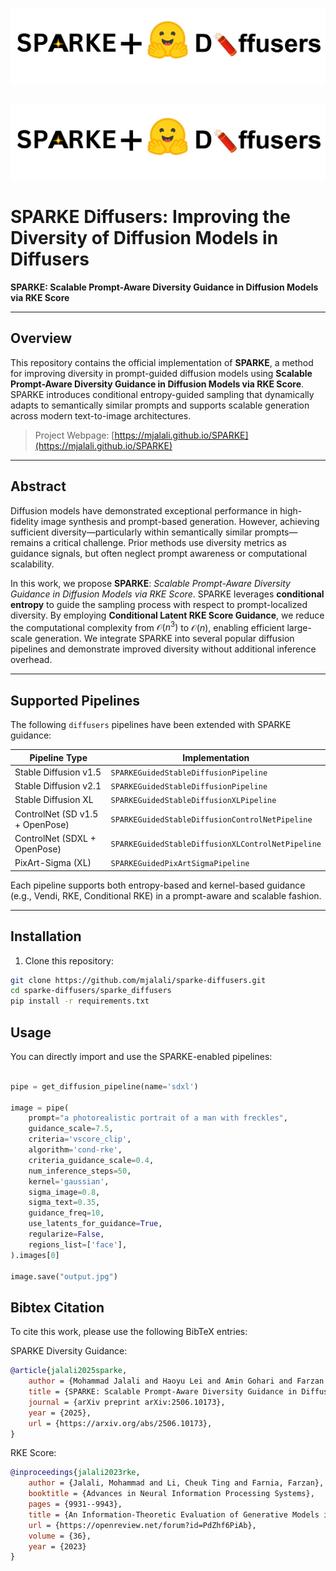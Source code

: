![SPARKE-diffusers](./sparke_diffusers_logo.png)
<p align="center">
    <br>
    <img src="./sparke_diffusers_logo.png" width="800"/>
    <br>
<p>

# SPARKE Diffusers: Improving the Diversity of Diffusion Models in Diffusers

**SPARKE: Scalable Prompt-Aware Diversity Guidance in Diffusion Models via RKE Score**

---

## Overview

This repository contains the official implementation of **SPARKE**, a method for improving diversity in prompt-guided diffusion models using **Scalable Prompt-Aware Diversity Guidance in Diffusion Models via RKE Score**. SPARKE introduces conditional entropy-guided sampling that dynamically adapts to semantically similar prompts and supports scalable generation across modern text-to-image architectures.

> Project Webpage: [https://mjalali.github.io/SPARKE](https://mjalali.github.io/SPARKE)

---

## Abstract

Diffusion models have demonstrated exceptional performance in high-fidelity image synthesis and prompt-based generation. However, achieving sufficient diversity—particularly within semantically similar prompts—remains a critical challenge. Prior methods use diversity metrics as guidance signals, but often neglect prompt awareness or computational scalability.

In this work, we propose **SPARKE**: _Scalable Prompt-Aware Diversity Guidance in Diffusion Models via RKE Score_. SPARKE leverages **conditional entropy** to guide the sampling process with respect to prompt-localized diversity. By employing **Conditional Latent RKE Score Guidance**, we reduce the computational complexity from $\mathcal{O}(n^3)$ to $\mathcal{O}(n)$, enabling efficient large-scale generation. We integrate SPARKE into several popular diffusion pipelines and demonstrate improved diversity without additional inference overhead.

---

## Supported Pipelines

The following `diffusers` pipelines have been extended with SPARKE guidance:

| Pipeline Type                             | Implementation                                    |
|------------------------------------------|---------------------------------------------------|
| Stable Diffusion v1.5                    | `SPARKEGuidedStableDiffusionPipeline`             |
| Stable Diffusion v2.1                    | `SPARKEGuidedStableDiffusionPipeline`             |
| Stable Diffusion XL                      | `SPARKEGuidedStableDiffusionXLPipeline`           |
| ControlNet (SD v1.5 + OpenPose)          | `SPARKEGuidedStableDiffusionControlNetPipeline`   |
| ControlNet (SDXL + OpenPose)             | `SPARKEGuidedStableDiffusionXLControlNetPipeline` |
| PixArt-Sigma (XL)                        | `SPARKEGuidedPixArtSigmaPipeline`                 |

Each pipeline supports both entropy-based and kernel-based guidance (e.g., Vendi, RKE, Conditional RKE) in a prompt-aware and scalable fashion.

---

## Installation

1. Clone this repository:
```bash
git clone https://github.com/mjalali/sparke-diffusers.git
cd sparke-diffusers/sparke_diffusers
pip install -r requirements.txt
```

## Usage

You can directly import and use the SPARKE-enabled pipelines:

```python

pipe = get_diffusion_pipeline(name='sdxl')

image = pipe(
    prompt="a photorealistic portrait of a man with freckles",
    guidance_scale=7.5,
    criteria='vscore_clip',
    algorithm='cond-rke',
    criteria_guidance_scale=0.4,
    num_inference_steps=50,
    kernel='gaussian',
    sigma_image=0.8,
    sigma_text=0.35,
    guidance_freq=10,
    use_latents_for_guidance=True,
    regularize=False,
    regions_list=['face'],
).images[0]

image.save("output.jpg")
```

## Bibtex Citation
To cite this work, please use the following BibTeX entries:

SPARKE Diversity Guidance:
```bibtex
@article{jalali2025sparke,
    author = {Mohammad Jalali and Haoyu Lei and Amin Gohari and Farzan Farnia},
    title = {SPARKE: Scalable Prompt-Aware Diversity Guidance in Diffusion Models via RKE Score},
    journal = {arXiv preprint arXiv:2506.10173},
    year = {2025},
    url = {https://arxiv.org/abs/2506.10173},
}
```

RKE Score:
```bibtex
@inproceedings{jalali2023rke,
    author = {Jalali, Mohammad and Li, Cheuk Ting and Farnia, Farzan},
    booktitle = {Advances in Neural Information Processing Systems},
    pages = {9931--9943},
    title = {An Information-Theoretic Evaluation of Generative Models in Learning Multi-modal Distributions},
    url = {https://openreview.net/forum?id=PdZhf6PiAb},
    volume = {36},
    year = {2023}
}
```
